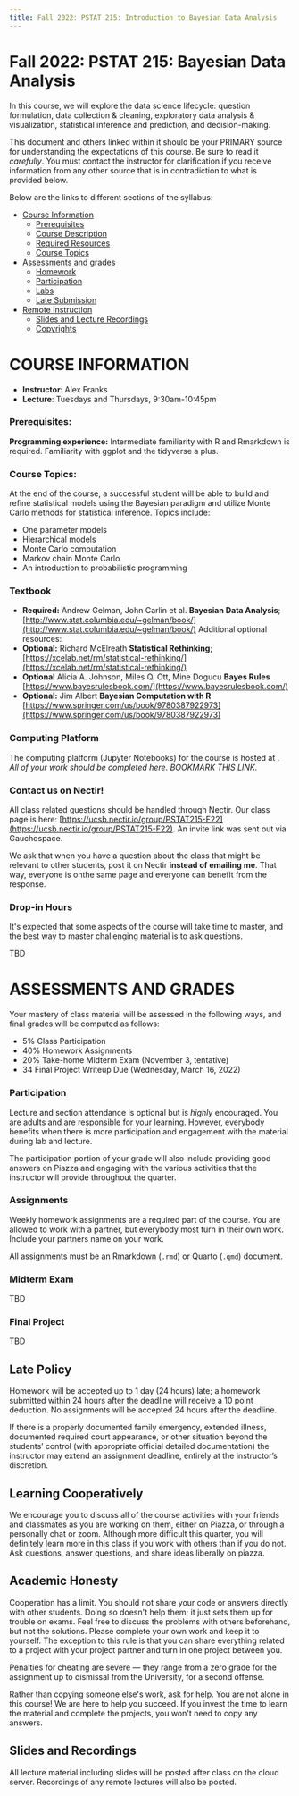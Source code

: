 ```yaml
---
title: Fall 2022: PSTAT 215: Introduction to Bayesian Data Analysis
---
```


# Fall 2022: PSTAT 215: Bayesian Data Analysis

In this course, we will explore the data science lifecycle: question formulation, data collection & cleaning, exploratory data analysis & visualization, statistical inference and prediction, and decision-making.

This document and others linked within it should be your PRIMARY source for understanding the expectations of this course. Be sure to read it *carefully*.
You must contact the instructor for clarification if you receive information from any other source that is in contradiction to what is provided below.

Below are the links to different sections of the syllabus:

* [Course Information](#course-information)
   * [Prerequisites](#prerequisites)
   * [Course Description](#course-description)
   * [Required Resources](#resources)
   * [Course Topics](#topics)
* [Assessments and grades](#grades)
   * [Homework](#hwk)
   * [Participation](#participation)
   * [Labs](#labs)
   * [Late Submission](#late-policy)
* [Remote Instruction](#remote)
   * [Slides and Lecture Recordings](#recordings)
   * [Copyrights](#copyright)

# COURSE INFORMATION <a name="course-info"></a>

* **Instructor**: Alex Franks
* **Lecture**: Tuesdays and Thursdays, 9:30am-10:45pm

### Prerequisites: <a name="prerequisites"></a>


**Programming experience:** Intermediate familiarity with R and Rmarkdown is
required. Familiarity with ggplot and the tidyverse a plus.

### Course Topics: <a name="course-description"></a>

At the end of the course, a successful student will be able to  build and refine
statistical models using the Bayesian paradigm and utilize Monte Carlo methods
for statistical inference.  Topics include:

- One parameter models
- Hierarchical models
- Monte Carlo computation
- Markov chain Monte Carlo
- An introduction to probabilistic programming

### Textbook
- **Required:** Andrew Gelman, John Carlin et al. __Bayesian Data Analysis__;  [http://www.stat.columbia.edu/~gelman/book/](http://www.stat.columbia.edu/~gelman/book/)
Additional optional resources:
- **Optional:** Richard McElreath __Statistical Rethinking__;  [https://xcelab.net/rm/statistical-rethinking/](https://xcelab.net/rm/statistical-rethinking/)
- **Optional** Alicia A. Johnson, Miles Q. Ott, Mine Dogucu __Bayes Rules__ [https://www.bayesrulesbook.com/](https://www.bayesrulesbook.com/)
- **Optional:** Jim Albert __Bayesian Computation with R__ [https://www.springer.com/us/book/9780387922973](https://www.springer.com/us/book/9780387922973)

### Computing Platform
The computing platform (Jupyter Notebooks) for the course is hosted at []().  *All of your work should be completed here. BOOKMARK THIS LINK.*


### Contact us on Nectir!
All class related questions should be handled through Nectir. Our class page is here: [https://ucsb.nectir.io/group/PSTAT215-F22](https://ucsb.nectir.io/group/PSTAT215-F22).  An invite link was sent out via Gauchospace.

We ask that when you have a question about the class that might be relevant to
other students, post it on Nectir **instead of emailing me**. That way, everyone
is onthe same page and everyone can benefit from the response. 

### Drop-in Hours
It's expected that some aspects of the course will take time to master, and the best way to master challenging material is to ask questions. 

TBD

# ASSESSMENTS AND GRADES<a name="grades"></a>
Your mastery of class material will be assessed in the following ways, and final grades will be computed as follows:
*	5% Class Participation
*	40% Homework Assignments
*  20% Take-home Midterm Exam (November 3, tentative)
*	34 Final Project Writeup Due (Wednesday, March 16, 2022)

### Participation <a name="participation"></a>
Lecture and section attendance is optional but is *highly* encouraged. You are adults and are responsible for your learning. However, everybody benefits when there is more participation and engagement with the material during lab and lecture.

The participation portion of your grade will also include providing good answers on Piazza and engaging with the various activities that the instructor will provide throughout the quarter.

### Assignments <a name="hwk"></a>

Weekly homework assignments are a required part of the course. You are allowed
to work with a partner, but everybody most turn in their own work. Include your
partners name on your work.

All assignments must be an Rmarkdown (```.rmd```) or Quarto (```.qmd```) document.


### Midterm Exam

TBD

### Final Project

TBD

## Late Policy<a name="late-policy"></a>

Homework will be accepted up to 1 day (24 hours) late; a homework submitted within 24 hours after the deadline will receive a 10 point deduction.  No assignments will be accepted 24 hours after the deadline. 

If there is a properly documented family emergency, extended illness, documented required court appearance, or other situation beyond the students’ control (with appropriate official detailed documentation) the instructor may extend an assignment deadline, entirely at the instructor’s discretion. 

## Learning Cooperatively
We encourage you to discuss all of the course activities with your friends and classmates as you are working on them, either on Piazza, or through a personally chat or zoom. Although more difficult this quarter, you will definitely learn more in this class if you work with others than if you do not. Ask questions, answer questions, and share ideas liberally on piazza.  

## Academic Honesty

Cooperation has a limit. You should not share your code or answers directly with other students. Doing so doesn't help them; it just sets them up for trouble on exams. Feel free to discuss the problems with others beforehand, but not the solutions. Please complete your own work and keep it to yourself. The exception to this rule is that you can share everything related to a project with your project partner and turn in one project between you.

Penalties for cheating are severe — they range from a zero grade for the assignment up to dismissal from the University, for a second offense.

Rather than copying someone else's work, ask for help. You are not alone in this course! We are here to help you succeed. If you invest the time to learn the material and complete the projects, you won't need to copy any answers.

## Slides and Recordings <a name="recordings"></a>

All lecture material including slides will be posted after class on the cloud server.  Recordings of any remote lectures will also be posted.

